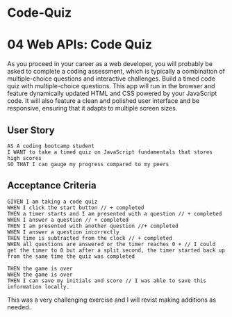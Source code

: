 # Code-Quiz

# 04 Web APIs: Code Quiz

As you proceed in your career as a web developer, you will probably be asked to complete a coding assessment, which is typically a combination of multiple-choice questions and interactive challenges. Build a timed code quiz with multiple-choice questions. This app will run in the browser and feature dynamically updated HTML and CSS powered by your JavaScript code. It will also feature a clean and polished user interface and be responsive, ensuring that it adapts to multiple screen sizes.

## User Story

```
AS A coding bootcamp student
I WANT to take a timed quiz on JavaScript fundamentals that stores high scores
SO THAT I can gauge my progress compared to my peers
```

## Acceptance Criteria

```
GIVEN I am taking a code quiz
WHEN I click the start button // + completed
THEN a timer starts and I am presented with a question // + completed
WHEN I answer a question // + completed
THEN I am presented with another question //+ completed 
WHEN I answer a question incorrectly
THEN time is subtracted from the clock // + completed
WHEN all questions are answered or the timer reaches 0 + // I could get the timer to 0 but after a split second, the timer started back up from the same time the quiz was completed

THEN the game is over
WHEN the game is over
THEN I can save my initials and score // I was able to save this information locally. 

```

This was a very challenging exercise and I will revist making additions as needed.


